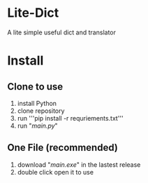 # Lite-Dict
A lite simple useful dict and translator
# Install
## Clone to use
1. install Python
2. clone repository
3. run '''pip install -r requriements.txt'''
4. run "*main.py*"
## One File (recommended)
1. download "*main.exe*" in the lastest release
2. double click open it to use
